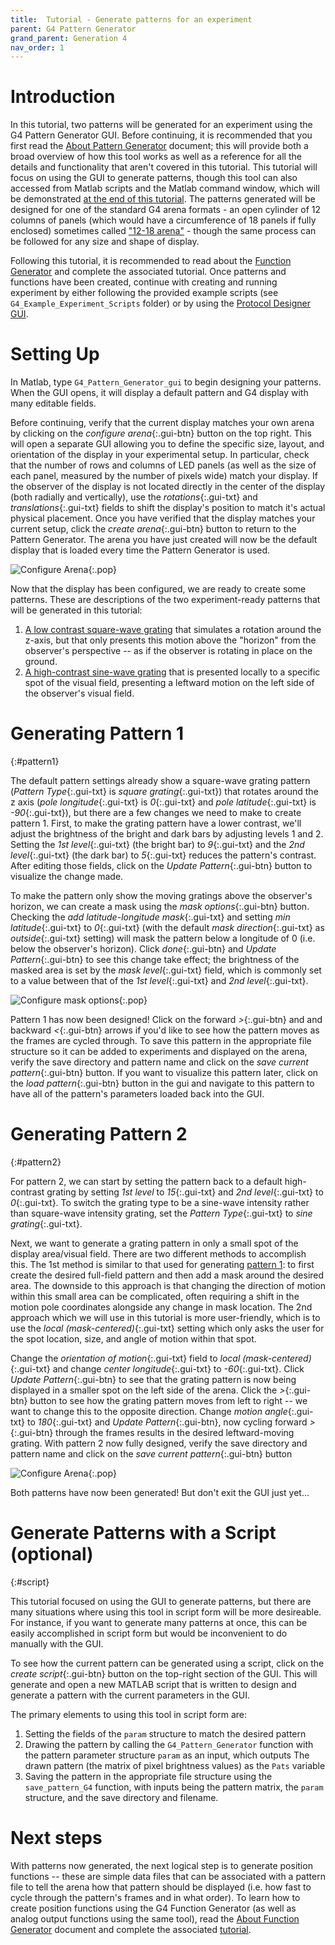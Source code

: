 ```yaml
---
title:  Tutorial - Generate patterns for an experiment
parent: G4 Pattern Generator
grand_parent: Generation 4
nav_order: 1
---
```


# Introduction

In this tutorial, two patterns will be generated for an experiment using the G4 Pattern Generator GUI. Before continuing, it is recommended that you first read the [About Pattern Generator](pattern-generator.md) document; this will provide both a broad overview of how this tool works as well as a reference for all the details and functionality that aren't covered in this tutorial. This tutorial will focus on using the GUI to generate patterns, though this tool can also accessed from Matlab scripts and the Matlab command window, which will be demonstrated [at the end of this tutorial](#script). The patterns generated will be designed for one of the standard G4 arena formats - an open cylinder of 12 columns of panels (which would have a circumference of 18 panels if fully enclosed) sometimes called ["12-18 arena"](../../Arena/docs/arena.md#12-18-arena-board) - though the same process can be followed for any size and shape of display.

Following this tutorial, it is recommended to read about the [Function Generator](function-generator.md) and complete the associated tutorial. Once patterns and functions have been created, continue with creating and running experiment by either following the provided example scripts (see `G4_Example_Experiment_Scripts` folder) or by using the [Protocol Designer GUI](protocol-designer.md).

# Setting Up

In Matlab, type `G4_Pattern_Generator_gui` to begin designing your patterns. When the GUI opens, it will display a default pattern and G4 display with many editable fields.

Before continuing, verify that the current display matches your own arena by clicking on the *configure arena*{:.gui-btn} button on the top right. This will open a separate GUI allowing you to define the specific size, layout, and orientation of the display in your experimental setup. In particular, check that the number of rows and columns of LED panels (as well as the size of each panel, measured by the number of pixels wide) match your display. If the observer of the display is not located directly in the center of the display (both radially and vertically), use the *rotations*{:.gui-txt} and *translations*{:.gui-txt} fields to shift the display's position to match it's actual physical placement. Once you have verified that the display matches your current setup, click the *create arena*{:.gui-btn} button to return to the Pattern Generator. The arena you have just created will now be the default display that is loaded every time the Pattern Generator is used.

![Configure Arena](assets/pattern-generator_configure-arena.png){:.pop}

Now that the display has been configured, we are ready to create some patterns. These are descriptions of the two experiment-ready patterns that will be generated in this tutorial:

1. [A low contrast square-wave grating](#pattern1) that simulates a rotation around the z-axis, but that only presents this motion above the "horizon" from the observer's perspective -- as if the observer is rotating in place on the ground.
2. [A high-contrast sine-wave grating](#pattern2) that is presented locally to a specific spot of the visual field, presenting a leftward motion on the left side of the observer's visual field.

# Generating Pattern 1
{:#pattern1}

The default pattern settings already show a square-wave grating pattern (*Pattern Type*{:.gui-txt} is *square grating*{:.gui-txt}) that rotates around the z axis (*pole longitude*{:.gui-txt} is *0*{:.gui-txt} and *pole latitude*{:.gui-txt} is *-90*{:.gui-txt}), but there are a few changes we need to make to create pattern 1. First, to make the grating pattern have a lower contrast, we'll adjust the brightness of the bright and dark bars by adjusting levels 1 and 2. Setting the *1st level*{:.gui-txt} (the bright bar) to *9*{:.gui-txt} and the *2nd level*{:.gui-txt} (the dark bar) to *5*{:.gui-txt} reduces the pattern's contrast. After editing those fields, click on the *Update Pattern*{:.gui-btn} button to visualize the change made.

To make the pattern only show the moving gratings above the observer's horizon, we can create a mask using the *mask options*{:.gui-btn} button. Checking the *add latitude-longitude mask*{:.gui-txt} and setting *min latitude*{:.gui-txt} to *0*{:.gui-txt} (with the default *mask direction*{:.gui-txt} as *outside*{:.gui-txt} setting) will mask the pattern below a longitude of 0 (i.e. below the observer's horizon). Click *done*{:.gui-btn} and *Update Pattern*{:.gui-btn} to see this change take effect; the brightness of the masked area is set by the *mask level*{:.gui-txt} field, which is commonly set to a value between that of the *1st level*{:.gui-txt} and *2nd level*{:.gui-txt}.

![Configure mask options](assets/pattern-generator_mask-options.png){:.pop}

Pattern 1 has now been designed! Click on the forward *>*{:.gui-btn} and and backward *<*{:.gui-btn} arrows if you'd like to see how the pattern moves as the frames are cycled through. To save this pattern in the appropriate file structure so it can be added to experiments and displayed on the arena, verify the save directory and pattern name and click on the *save current pattern*{:.gui-btn} button. If you want to visualize this pattern later, click on the *load pattern*{:.gui-btn} button in the gui and navigate to this pattern to have all of the pattern's parameters loaded back into the GUI.

# Generating Pattern 2
{:#pattern2}

For pattern 2, we can start by setting the pattern back to a default high-contrast grating by setting *1st level* to *15*{:.gui-txt} and *2nd level*{:.gui-txt} to *0*{:.gui-txt}. To switch the grating type to be a sine-wave intensity rather than square-wave intensity grating, set the *Pattern Type*{:.gui-txt} to *sine grating*{:.gui-txt}.

Next, we want to generate a grating pattern in only a small spot of the display area/visual field. There are two different methods to accomplish this. The 1st method is similar to that used for generating [pattern 1](#pattern1): to first create the desired full-field pattern and then add a mask around the desired area. The downside to this approach is that changing the direction of motion within this small area can be complicated, often requiring a shift in the motion pole coordinates alongside any change in mask location. The 2nd approach which we will use in this tutorial is more user-friendly, which is to use the *local (mask-centered)*{:.gui-txt} setting which only asks the user for the spot location, size, and angle of motion within that spot.

Change the *orientation of motion*{:.gui-txt} field to *local (mask-centered)*{:.gui-txt} and change *center longitude*{:.gui-txt} to *-60*{:.gui-txt}. Click *Update Pattern*{:.gui-btn} to see that the grating pattern is now being displayed in a smaller spot on the left side of the arena. Click the *>*{:.gui-btn} button to see how the grating pattern moves from left to right -- we want to change this to the opposite direction. Change *motion angle*{:.gui-txt} to *180*{:.gui-txt} and *Update Pattern*{:.gui-btn}, now cycling forward *>*{:.gui-btn} through the frames results in the desired leftward-moving grating. With pattern 2 now fully designed, verify the save directory and pattern name and click on the *save current pattern*{:.gui-btn} button

![Configure Arena](assets/pattern-generator_pattern-type.png){:.pop}

Both patterns have now been generated! But don't exit the GUI just yet…

# Generate Patterns with a Script (optional)
{:#script}

This tutorial focused on using the GUI to generate patterns, but there are many situations where using this tool in script form will be more desireable. For instance, if you want to generate many patterns at once, this can be easily accomplished in script form but would be inconvenient to do manually with the GUI.

To see how the current pattern can be generated using a script, click on the *create script*{:.gui-btn} button on the top-right section of the GUI. This will generate and open a new MATLAB script that is written to design and generate a pattern with the current parameters in the GUI.

The primary elements to using this tool in script form are:

1. Setting the fields of the `param` structure to match the desired pattern
2. Drawing the pattern by calling the `G4_Pattern_Generator` function with the pattern parameter structure `param` as an input, which outputs The drawn pattern (the matrix of pixel brightness values) as the `Pats` variable
3. Saving the pattern in the appropriate file structure using the `save_pattern_G4` function, with inputs being the pattern matrix, the `param` structure, and the save directory and filename.

# Next steps

With patterns now generated, the next logical step is to generate position functions -- these are simple data files that can be associated with a pattern file to tell the arena how that pattern should be displayed (i.e. how fast to cycle through the pattern's frames and in what order). To learn how to create position functions using the G4 Function Generator (as well as analog output functions using the same tool), read the [About Function Generator](function-generator.md) document and complete the associated [tutorial](function-generator_generate_tutorial.md).
